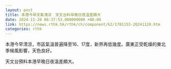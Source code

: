 ```yaml
---
layout: post
title: 本港今早天氣清涼　天文台料早晚日夜溫差頗大
date: 2024-11-28 06:37:53.000000000 +08:00
link: https://news.rthk.hk/rthk/ch/component/k2/1781153-20241128.htm
categories: rthk
---
```


本港今早清涼，市區氣溫普遍降至16、17度，新界再低幾度。廣東正受乾燥的東北季候風影響，天色良好。

天文台預料本港早晚日夜溫差頗大。
